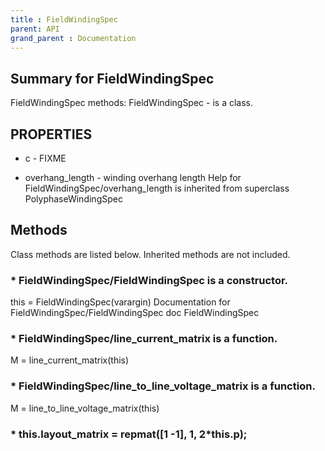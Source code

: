 ```yaml
---
title : FieldWindingSpec
parent: API
grand_parent : Documentation
---
```

## Summary for FieldWindingSpec
FieldWindingSpec methods:
FieldWindingSpec - is a class.
## PROPERTIES
* c - FIXME

* overhang_length - winding overhang length
Help for FieldWindingSpec/overhang_length is inherited from superclass PolyphaseWindingSpec

## Methods
Class methods are listed below. Inherited methods are not included.
### * FieldWindingSpec/FieldWindingSpec is a constructor.
this = FieldWindingSpec(varargin)
Documentation for FieldWindingSpec/FieldWindingSpec
doc FieldWindingSpec

### * FieldWindingSpec/line_current_matrix is a function.
M = line_current_matrix(this)

### * FieldWindingSpec/line_to_line_voltage_matrix is a function.
M = line_to_line_voltage_matrix(this)

### * this.layout_matrix = repmat([1 -1], 1, 2*this.p);

